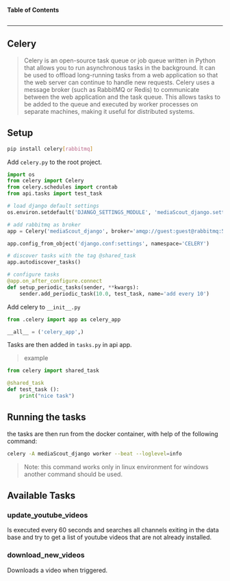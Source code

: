 **Table of Contents**
```toc
```
---
## Celery

> Celery is an open-source task queue or job queue written in Python that allows you to run asynchronous tasks in the background. It can be used to offload long-running tasks from a web application so that the web server can continue to handle new requests. Celery uses a message broker (such as RabbitMQ or Redis) to communicate between the web application and the task queue. This allows tasks to be added to the queue and executed by worker processes on separate machines, making it useful for distributed systems.

## Setup

```bash
pip install celery[rabbitmq]
```

Add `celery.py` to the root project.

```py
import os
from celery import Celery
from celery.schedules import crontab
from api.tasks import test_task

# load django default settings
os.environ.setdefault('DJANGO_SETTINGS_MODULE', 'mediaScout_django.settings')

# add rabbitmq as broker
app = Celery('mediaScout_django', broker='amqp://guest:guest@rabbitmq:5672/')

app.config_from_object('django.conf:settings', namespace='CELERY')

# discover tasks with the tag @shared_task
app.autodiscover_tasks()

# configure tasks
@app.on_after_configure.connect
def setup_periodic_tasks(sender, **kwargs):
    sender.add_periodic_task(10.0, test_task, name='add every 10')
```

Add celery to `__init__.py`

```py
from .celery import app as celery_app

__all__ = ('celery_app',)
```

Tasks are then added in `tasks.py` in api app.

> example

```py
from celery import shared_task

@shared_task
def test_task ():
    print("nice task")
```

## Running the tasks

the tasks are then run from the docker container, with help of the following command:

```bash
celery -A mediaScout_django worker --beat --loglevel=info
```

> Note: this command works only in linux environment for windows another command should be used.

## Available Tasks

### update_youtube_videos
Is executed every 60 seconds and searches all channels exiting in the data base and try to get a list of youtube videos that are not already installed.

### download_new_videos
Downloads a video when triggered.